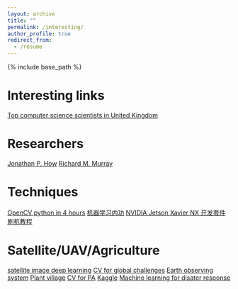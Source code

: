 ```yaml
---
layout: archive
title: ""
permalink: /interesting/
author_profile: true
redirect_from:
  - /resume
---
```


{% include base_path %}

Interesting links
======
[Top computer science scientists in United Kingdom](https://research.com/scientists-rankings/computer-science/gb)


Researchers
======
[Jonathan P. How](http://www.mit.edu/~jhow/)
[Richard M. Murray](https://murray.cds.caltech.edu/Main_Page?title=Main_Page)


Techniques
======
[OpenCV python in 4 hours](https://www.youtube.com/watch?v=oXlwWbU8l2o)
[机器学习内功](http://www.wdong.org/ji-qi-xue-xi-nei-gong-zong-gang.html)
[NVIDIA Jetson Xavier NX 开发套件刷机教程](https://blog.csdn.net/zbb297918657/article/details/106390209)

Satellite/UAV/Agriculture
=====
[satellite image deep learning](https://github.com/robmarkcole/satellite-image-deep-learning#datasets)
[CV for global challenges](https://www.cv4gc.org/cv4a2020/)
[Earth observing system](https://eos.com/blog/drones-in-agriculture-make-way-for-satellite-monitoring/)
[Plant village](https://plantvillage.psu.edu/)
[CV for PA](rsipvision.com/precise-agriculture/)
[Kaggle](https://www.kaggle.com/datasets)
[Machine learning for disater response](https://eng.ox.ac.uk/case-studies/a-machine-learning-revolution-in-disaster-response/)





<!---

Publications
======
  <ul>{% for post in site.publications %}
    {% include archive-single-cv.html %}
  {% endfor %}</ul>
  
-->  
